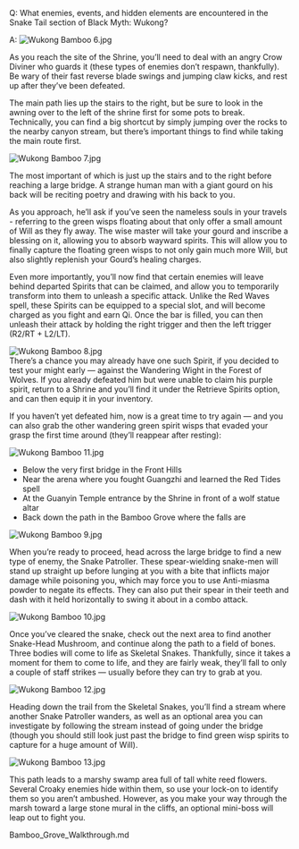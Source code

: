 Q: What enemies, events, and hidden elements are encountered in the Snake Tail section of Black Myth: Wukong?

A:
![Wukong Bamboo 6.jpg](https://oyster.ignimgs.com/mediawiki/apis.ign.com/black-myth-wukong/d/da/Wukong_Bamboo_6.jpg)

As you reach the site of the Shrine, you’ll need to deal with an angry Crow Diviner who guards it (these types of enemies don’t respawn, thankfully). Be wary of their fast reverse blade swings and jumping claw kicks, and rest up after they’ve been defeated. 

The main path lies up the stairs to the right, but be sure to look in the awning over to the left of the shrine first for some pots to break. Technically, you can find a big shortcut by simply jumping over the rocks to the nearby canyon stream, but there’s important things to find while taking the main route first. 

![Wukong Bamboo 7.jpg](https://oyster.ignimgs.com/mediawiki/apis.ign.com/black-myth-wukong/1/1d/Wukong_Bamboo_7.jpg)

The most important of which is just up the stairs and to the right before reaching a large bridge. A strange human man with a giant gourd on his back will be reciting poetry and drawing with his back to you. 

As you approach, he’ll ask if you’ve seen the nameless souls in your travels - referring to the green wisps floating about that only offer a small amount of Will as they fly away. The wise master will take your gourd and inscribe a blessing on it, allowing you to absorb wayward spirits. This will allow you to finally capture the floating green wisps to not only gain much more Will, but also slightly replenish your Gourd’s healing charges. 

Even more importantly, you’ll now find that certain enemies will leave behind departed Spirits that can be claimed, and allow you to temporarily transform into them to unleash a specific attack. Unlike the Red Waves spell, these Spirits can be equipped to a special slot, and will become charged as you fight and earn Qi. Once the bar is filled, you can then unleash their attack by holding the right trigger and then the left trigger (R2/RT + L2/LT). 

![Wukong Bamboo 8.jpg](https://oyster.ignimgs.com/mediawiki/apis.ign.com/black-myth-wukong/c/c7/Wukong_Bamboo_8.jpg)  
There’s a chance you may already have one such Spirit, if you decided to test your might early — against the Wandering Wight in the Forest of Wolves. If you already defeated him but were unable to claim his purple spirit, return to a Shrine and you’ll find it under the Retrieve Spirits option, and can then equip it in your inventory. 

If you haven’t yet defeated him, now is a great time to try again — and you can also grab the other wandering green spirit wisps that evaded your grasp the first time around (they’ll reappear after resting): 

![Wukong Bamboo 11.jpg](https://oyster.ignimgs.com/mediawiki/apis.ign.com/black-myth-wukong/4/49/Wukong_Bamboo_11.jpg)

  * Below the very first bridge in the Front Hills
  * Near the arena where you fought Guangzhi and learned the Red Tides spell
  * At the Guanyin Temple entrance by the Shrine in front of a wolf statue altar
  * Back down the path in the Bamboo Grove where the falls are



![Wukong Bamboo 9.jpg](https://oyster.ignimgs.com/mediawiki/apis.ign.com/black-myth-wukong/8/8c/Wukong_Bamboo_9.jpg)

When you’re ready to proceed, head across the large bridge to find a new type of enemy, the Snake Patroller. These spear-wielding snake-men will stand up straight up before lunging at you with a bite that inflicts major damage while poisoning you, which may force you to use Anti-miasma powder to negate its effects. They can also put their spear in their teeth and dash with it held horizontally to swing it about in a combo attack. 

![Wukong Bamboo 10.jpg](https://oyster.ignimgs.com/mediawiki/apis.ign.com/black-myth-wukong/7/74/Wukong_Bamboo_10.jpg)

Once you’ve cleared the snake, check out the next area to find another Snake-Head Mushroom, and continue along the path to a field of bones. Three bodies will come to life as Skeletal Snakes. Thankfully, since it takes a moment for them to come to life, and they are fairly weak, they’ll fall to only a couple of staff strikes — usually before they can try to grab at you. 

![Wukong Bamboo 12.jpg](https://oyster.ignimgs.com/mediawiki/apis.ign.com/black-myth-wukong/4/49/Wukong_Bamboo_12.jpg)

Heading down the trail from the Skeletal Snakes, you’ll find a stream where another Snake Patroller wanders, as well as an optional area you can investigate by following the stream instead of going under the bridge (though you should still look just past the bridge to find green wisp spirits to capture for a huge amount of Will). 

![Wukong Bamboo 13.jpg](https://oyster.ignimgs.com/mediawiki/apis.ign.com/black-myth-wukong/4/45/Wukong_Bamboo_13.jpg)

This path leads to a marshy swamp area full of tall white reed flowers. Several Croaky enemies hide within them, so use your lock-on to identify them so you aren’t ambushed. However, as you make your way through the marsh toward a large stone mural in the cliffs, an optional mini-boss will leap out to fight you. 

Bamboo_Grove_Walkthrough.md